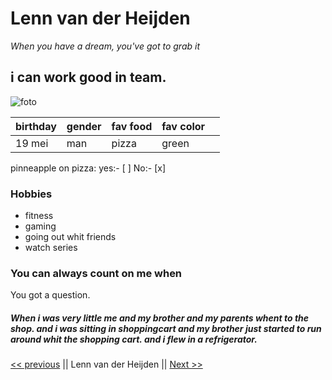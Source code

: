 
# Lenn van der Heijden
_When you have a dream, you've got to grab it_
## i can work good in team.
![foto](IMG_20200513_101807744.jpg)

| birthday  | gender  |  fav food | fav color  |   |
|---|---|---|---|---|
| 19 mei  | man  | pizza  |  green |   |

pinneapple on pizza:
                    yes:- [ ] No:- [x]

### Hobbies

* fitness
* gaming
* going out whit friends
* watch series

### You can always count on me when
You got a question.

##### When i was very little me and my brother and my parents whent to the shop. and i was sitting in shoppingcart and my brother just started to run around whit the shopping cart. and i flew in a refrigerator.




[<< previous](https://github.com/LauraDevriendt/challenge-markdown) || Lenn van der Heijden || [Next >>](https://github.com/NathanVGS/Markdown/blob/master/README.md)